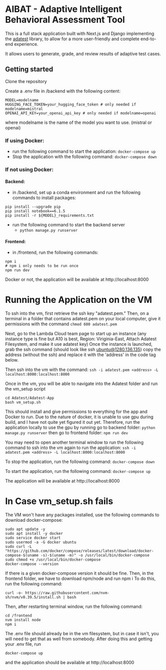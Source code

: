 # AIBAT - Adaptive Intelligent Behavioral Assessment Tool
This is a full stack application built with Next.js and Django implementing the 
[adatest](https://github.com/microsoft/adaptive-testing) library, to allow for a 
more user-friendly and complete end-to-end experience.

It allows users to generate, grade, and review results of adaptive test cases.

## Getting started
Clone the repository

Create a .env file in /backend with the following content:
```
MODEL=modelname
HUGGING_FACE_TOKEN=your_hugging_face_token # only needed if modelname=mistral
OPENAI_API_KEY=your_openai_api_key # only needed if modelname=openai
```
where modelname is the name of the model you want to use. (mistral or openai)

### If using Docker:
- run the following command to start the application: ``` docker-compose up ```
 - Stop the application with the following command: ``` docker-compose down ```

### If not using Docker:
#### Backend:
- in /backend, set up a conda environment and run the following commands to install packages:
```
pip install --upgrade pip
pip install notebook==6.1.5
pip install -r ${MODEL}_requirements.txt
```
- run the following command to start the backend server
  - ``` python manage.py runserver ```

#### Frontend:
- in /frontend, run the following commands:
```
npm i
# npm i only needs to be run once
npm run dev
```
Docker or not, the application will be available at http://localhost:8000

# Running the Application on the VM
To ssh into the vm, first retrieve the ssh key "adatest.pem." 
Then, on a terminal in a folder that contains adatest.pem on your local computer, give it permissions with the command
``` chmod 600 adatest.pem ```

Next, go to the Lambda Cloud team page to start up an instance (any instance type is fine but A10 is best,
Region: Viriginia-East, Attach Adatest Filesystem, and make it use adatest key) Once the instance is launched, 
grab the ssh command (should look like ssh ubuntu@1280.136.135) copy the address (without the ssh) and 
replace it with the 'address' in the code tag below. 

Then ssh into the vm with the command:
``` ssh -i adatest.pem <address> -L localhost:8000:localhost:8000 ```

Once in the vm, you will be able to navigate into the Adatest folder and run the vm_setup script
```
cd Adatest/Adatest-App
bash vm_setup.sh
```
This should install and give permissions to everything for the app and Docker to run. 
Due to the nature of docker, it is unable to use gpu during build, and I have not quite yet figured it out yet. Therefore,
run the application locally to use the gpu by running 
go to backend folder: ``` python manage.py runserver ``` then go to frontend folder: ```npm run dev```

You may need to open another terminal window to run the following command to ssh into the vm again to run the application:
``` ssh -i adatest.pem <address> -L localhost:8000:localhost:8000 ```

To stop the application, run the following command:
``` docker-compose down ```

To start the application, run the following command:
``` docker-compose up ```

The application will be available at http://localhost:8000

# In Case vm_setup.sh fails
The VM won't have any packages installed, use the following commands to download docker-compose:
```
sudo apt update -y
sudo apt install -y docker
sudo service docker start
sudo usermod -a -G docker ubuntu
sudo curl -L "https://github.com/docker/compose/releases/latest/download/docker-compose-$(uname -s)-$(uname -m)" -o /usr/local/bin/docker-compose
sudo chmod +x /usr/local/bin/docker-compose
docker-compose --version
```
If there is a given docker-compose version it should be fine.
Then, in the frontend folder, we have to download npm/node and run npm i
To do this, run the following command:
```
curl -o- https://raw.githubusercontent.com/nvm-sh/nvm/v0.39.5/install.sh | bash
```
Then, after restarting terminal window, run the following command:
```
cd /frontend
nvm install node
npm i 
```
The .env file should already be in the vm filesystem, but in case it isn't, you will need to get that as well from somebody.
After doing this and getting your .env file, run 
```    
docker-compose up
```
and the application should be available at http://localhost:8000
